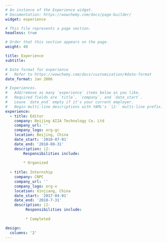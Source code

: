 ```yaml
---
# An instance of the Experience widget.
# Documentation: https://wowchemy.com/docs/page-builder/
widget: experience

# This file represents a page section.
headless: true

# Order that this section appears on the page.
weight: 40

title: Experience
subtitle:

# Date format for experience
#   Refer to https://wowchemy.com/docs/customization/#date-format
date_format: Jan 2006

# Experiences.
#   Add/remove as many `experience` items below as you like.
#   Required fields are `title`, `company`, and `date_start`.
#   Leave `date_end` empty if it's your current employer.
#   Begin multi-line descriptions with YAML's `|2-` multi-line prefix.
experience:
  - title: Editor
    company: Beijing AIIA Technology Co. Ltd
    company_url: ''
    company_logo: org-gc
    location: Beijing, China
    date_start: '2018-07-01'
    date_end: '2018-08-31'
    description: |2-
        Responsibilities include:
        
        * Organized
        
  - title: Internship
    company: CNPC
    company_url: ''
    company_logo: org-x
    location: Xinjiang, China
    date_start: '2017-04-01'
    date_end: '2018-7-31'
    description: |2-
         Responsibilities include:
         
         * Completed

design:
  columns: '2'
---
```

